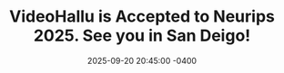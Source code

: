 ---
title: VideoHallu is Accepted to Neurips 2025. See you in San Deigo!
date: 2025-09-20 20:45:00 -0400
---